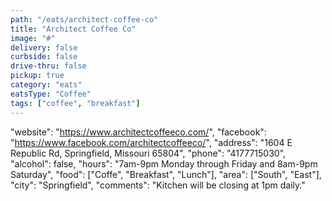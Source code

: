```yaml
---
path: "/eats/architect-coffee-co"
title: "Architect Coffee Co"
image: "#"
delivery: false
curbside: false
drive-thru: false
pickup: true
category: "eats"
eatsType: "Coffee"
tags: ["coffee", "breakfast"]
---
```


"website": "https://www.architectcoffeeco.com/",
"facebook": "https://www.facebook.com/architectcoffeeco/",
"address": "1604 E Republic Rd, Springfield, Missouri 65804",
"phone": "4177715030",
"alcohol": false,
"hours": "7am-9pm Monday through Friday and 8am-9pm Saturday",
"food": ["Coffe", "Breakfast", "Lunch"],
"area": ["South", "East"],
"city": "Springfield",
"comments": "Kitchen will be closing at 1pm daily."
